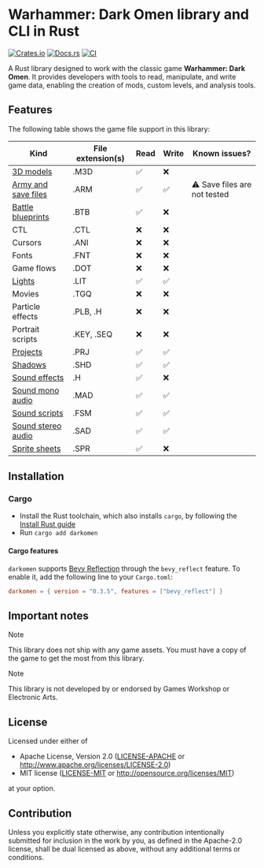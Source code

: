 # Warhammer: Dark Omen library and CLI in Rust

[![Crates.io](https://img.shields.io/crates/v/darkomen.svg)](https://crates.io/crates/darkomen)
[![Docs.rs](https://docs.rs/darkomen/badge.svg)](https://docs.rs/darkomen)
[![CI](https://github.com/mgi388/darkomen/workflows/CI/badge.svg)](https://github.com/mgi388/darkomen/actions)

A Rust library designed to work with the classic game **Warhammer: Dark Omen**. It provides developers with tools to read, manipulate, and write game data, enabling the creation of mods, custom levels, and analysis tools.

## Features

The following table shows the game file support in this library:

| Kind                                       | File extension(s) | Read | Write | Known issues?                |
| ------------------------------------------ | ----------------- | ---- | ----- | ---------------------------- |
| [3D models](src/m3d)                       | .M3D              | ✅   | ❌    |                              |
| [Army and save files](src/army)            | .ARM              | ✅   | ✅    | ⚠️ Save files are not tested |
| [Battle blueprints](src/battle)            | .BTB              | ✅   | ❌    |                              |
| CTL                                        | .CTL              | ❌   | ❌    |                              |
| Cursors                                    | .ANI              | ❌   | ❌    |                              |
| Fonts                                      | .FNT              | ❌   | ❌    |                              |
| Game flows                                 | .DOT              | ❌   | ❌    |                              |
| [Lights](src/light)                        | .LIT              | ✅   | ✅    |                              |
| Movies                                     | .TGQ              | ❌   | ❌    |                              |
| Particle effects                           | .PLB, .H          | ❌   | ❌    |                              |
| Portrait scripts                           | .KEY, .SEQ        | ❌   | ❌    |                              |
| [Projects](src/project)                    | .PRJ              | ✅   | ✅    |                              |
| [Shadows](src/shadow)                      | .SHD              | ✅   | ✅    |                              |
| [Sound effects](src/sound/sfx)             | .H                | ✅   | ❌    |                              |
| [Sound mono audio](src/sound/mad)          | .MAD              | ✅   | ✅    |                              |
| [Sound scripts](src/sound/script)          | .FSM              | ✅   | ✅    |                              |
| [Sound stereo audio](src/sound/sad)        | .SAD              | ✅   | ✅    |                              |
| [Sprite sheets](src/graphics/sprite_sheet) | .SPR              | ✅   | ❌    |                              |

## Installation

### Cargo

- Install the Rust toolchain, which also installs `cargo`, by following the [Install Rust guide](https://www.rust-lang.org/tools/install)
- Run `cargo add darkomen`

#### Cargo features

`darkomen` supports [Bevy Reflection](https://docs.rs/bevy_reflect/latest/bevy_reflect)
through the `bevy_reflect` feature. To enable it, add the following line to
your `Cargo.toml`:

```toml
darkomen = { version = "0.3.5", features = ["bevy_reflect"] }
```

## Important notes

> [!NOTE]
> This library does not ship with any game assets. You must have a copy of the game to get the most from this library.

> [!NOTE]
> This library is not developed by or endorsed by Games Workshop or Electronic Arts.

## License

Licensed under either of

- Apache License, Version 2.0
  ([LICENSE-APACHE](LICENSE-APACHE) or http://www.apache.org/licenses/LICENSE-2.0)
- MIT license
  ([LICENSE-MIT](LICENSE-MIT) or http://opensource.org/licenses/MIT)

at your option.

## Contribution

Unless you explicitly state otherwise, any contribution intentionally submitted
for inclusion in the work by you, as defined in the Apache-2.0 license, shall be
dual licensed as above, without any additional terms or conditions.
